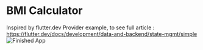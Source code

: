 

# BMI Calculator

Inspired by flutter.dev Provider example, to see full article : https://flutter.dev/docs/development/data-and-backend/state-mgmt/simple
![Finished App](https://flutter.dev/assets/development/data-and-backend/state-mgmt/model-shopper-screencast-e0ada0e83cd8e7fdcad84167b8f7ffd7eb5ef85b0cb8957f03c6f05bd16b1cea.gif)
